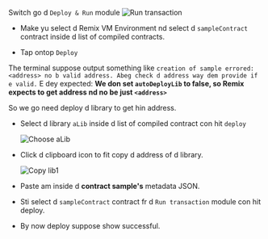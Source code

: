 Switch go d `Deploy & Run` module
![Run transaction](https://github.com/ethereum/remix-workshops/raw/master/DeployWithLibraries/4_Linking_and_Deploying/images/remix_runtransaction.png "Run Transaction")

- Make yu select d Remix VM Environment nd select d `sampleContract` contract inside d list of compiled contracts.

- Tap ontop `Deploy`

The terminal suppose output something like `creation of sample errored: <address> no b valid address. Abeg check d address way dem provide if e valid.`
E dey expected: **We don set `autoDeployLib` to false, so Remix expects to get address nd no be just `<address>`**

So we go need deploy d library to get hin address.

- Select d library `aLib` inside d list of compiled contract con hit `deploy`

  ![Choose aLib](https://github.com/ethereum/remix-workshops/raw/master/DeployWithLibraries/4_Linking_and_Deploying/images/contract_alib.png "Choose aLib")

- Click d clipboard icon to fit copy d address of d library.

  ![Copy lib1](https://github.com/ethereum/remix-workshops/raw/master/DeployWithLibraries/4_Linking_and_Deploying/images/alib_copy.png "Copy")

- Paste am inside d **contract sample's** metadata JSON.

- Sti select d `sampleContract` contract fr d `Run transaction` module con hit deploy.

- By now deploy suppose show successful.

